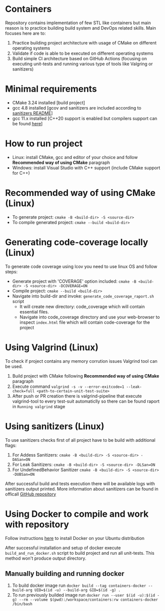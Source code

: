 # Containers
Repository contains implementation of few STL like containers but main reason is to practice building build system and DevOps related skills.
Main focuses here are to:
1. Practice building project architecture with usage of CMake on different operating systems
2. Validate if code is able to be executed on different operating systems
3. Build simple CI architecture based on GitHub Actions (focusing on executing unit-tests and running various type of tools like Valgring or sanitizers)

# Minimal requirements
 - CMake 3.24 installed [build project]
 - gcc 4.8 installed [gcov and sanitizers are included according to [sanitizers README](https://github.com/google/sanitizers/wiki/AddressSanitizer)]
 - gcc 11.x installed [C++20 support is enabled but compilers support can be found [here](https://en.cppreference.com/w/cpp/compiler_support/20)]

# How to run project
 - Linux: install CMake, gcc and editor of your choice and follow **Recommended way of using CMake** paragraph
 - Windows: install Visual Studio with C++ support (include CMake support for C++)

# Recommended way of using CMake (Linux)
 - To generate project: ```cmake -B <build-dir> -S <source-dir>```
 - To compile generated project: ```cmake --build <build-dir>```

# Generating code-coverage locally (Linux)
To generate code coverage using lcov you need to use linux OS and follow steps:
 - Generate project with 'COVERAGE' option included: ```cmake -B <build-dir> -S <source-dir> -DCOVERAGE=ON```
 - Compile project: ```cmake --build <build-dir>```
 - Navigate into build-dir and invoke: ```generate_code_coverage_raport.sh``` script
   - It will create new directory: code_coverage which will contain essential files.
   - Navigate into code_coverage directory and use your web-browser to inspect ```index.html``` file which will contain
     code-coverage for the project

# Using Valgrind (Linux)
To check if project contains any memory corrution issues Valgrind tool can be used.
1. Build project with CMake following **Recommended way of using CMake** paragraph
2. Execute command ```valgrind -s -v --error-exitcode=1 --leak-check=full <path-to-certain-unit-test-suite>```
3. After push or PR creation there is valgrind-pipeline that execute valgrind-tool to every test-suit automaticlly so there can be found raport in ```Running valgrind``` stage

# Using sanitizers (Linux)
To use sanitizers checks first of all project have to be build with additional flags:
1. For Addess Sanitizers: ```cmake -B <build-dir> -S <source-dir> -DASan=ON```
2. For Leak Sanitizers: ```cmake -B <build-dir> -S <source-dir> -DLSan=ON```
3. For UndefinedBehavior Sanitizer ```cmake -B <build-dir> -S <source-dir> -DUBSan=ON```

After successful build and tests execution there will be available logs with sanitizers output printed. More information about sanitizers can be found in officall [GitHub repository](https://github.com/google/sanitizers)

# Using Docker to compile and work with repository
Follow instructions [here](https://docs.docker.com/engine/install/ubuntu/) to install Docker on your Ubuntu distribution

After successful installation and setup of docker execute ```build_and_run_docker.sh``` script to build project and run all unit-tests. This method won't produce output directory.

## Manually building and running docker
1. To build docker image run ```docker build --tag containers-docker --build-arg UID=$(id -u) --build-arg GID=$(id -g) .```
2. To run previously builded image run ```docker run --user $(id -u):$(id -g) --rm --volume $(pwd):/workspace/containers:rw containers-docker /bin/bash```
